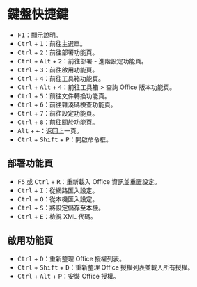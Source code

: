 # 鍵盤快捷鍵

- <kbd>F1</kbd>：顯示說明。
- <kbd>Ctrl</kbd> + <kbd>1</kbd>：前往主選單。
- <kbd>Ctrl</kbd> + <kbd>2</kbd>：前往部署功能頁。
- <kbd>Ctrl</kbd> + <kbd>Alt</kbd> + <kbd>2</kbd>：前往部署 - 進階設定功能頁。
- <kbd>Ctrl</kbd> + <kbd>3</kbd>：前往啟用功能頁。
- <kbd>Ctrl</kbd> + <kbd>4</kbd>：前往工具箱功能頁。
- <kbd>Ctrl</kbd> + <kbd>Alt</kbd> + <kbd>4</kbd>：前往工具箱 > 查詢 Office 版本功能頁。
- <kbd>Ctrl</kbd> + <kbd>5</kbd>：前往文件轉換功能頁。
- <kbd>Ctrl</kbd> + <kbd>6</kbd>：前往雜湊碼檢查功能頁。
- <kbd>Ctrl</kbd> + <kbd>7</kbd>：前往設定功能頁。
- <kbd>Ctrl</kbd> + <kbd>8</kbd>：前往關於功能頁。
- <kbd>Alt</kbd> + <kbd>←</kbd>：返回上一頁。
- <kbd>Ctrl</kbd> + <kbd>Shift</kbd> + <kbd>P</kbd>：開啟命令框。

## 部署功能頁

- <kbd>F5</kbd> 或 <kbd>Ctrl</kbd> + <kbd>R</kbd>：重新載入 Office 資訊並重置設定。
- <kbd>Ctrl</kbd> + <kbd>I</kbd>：從網路匯入設定。
- <kbd>Ctrl</kbd> + <kbd>O</kbd>：從本機匯入設定。
- <kbd>Ctrl</kbd> + <kbd>S</kbd>：將設定儲存至本機。
- <kbd>Ctrl</kbd> + <kbd>E</kbd>：檢視 XML 代碼。

## 啟用功能頁

- <kbd>Ctrl</kbd> + <kbd>D</kbd>：重新整理 Office 授權列表。
- <kbd>Ctrl</kbd> + <kbd>Shift</kbd> + <kbd>D</kbd>：重新整理 Office 授權列表並載入所有授權。
- <kbd>Ctrl</kbd> + <kbd>Alt</kbd> + <kbd>P</kbd>：安裝 Office 授權。